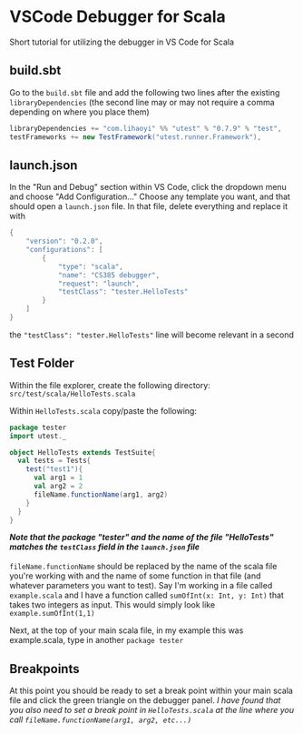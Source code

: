 # VSCode Debugger for Scala
Short tutorial for utilizing the debugger in VS Code for Scala

## build.sbt
Go to the `build.sbt` file and add the following two lines after the existing `libraryDependencies` (the second line may or may not require a comma depending on where you place them)
```scala
libraryDependencies += "com.lihaoyi" %% "utest" % "0.7.9" % "test",
testFrameworks += new TestFramework("utest.runner.Framework"),
```
## launch.json
In the "Run and Debug" section within VS Code, click the dropdown menu and choose "Add Configuration..."
Choose any template you want, and that should open a `launch.json` file.
In that file, delete everything and replace it with 

```scala
{
    "version": "0.2.0",
    "configurations": [
        {
            "type": "scala",
            "name": "CS385 debugger",
            "request": "launch",
            "testClass": "tester.HelloTests"
        }
    ]
}
```
the `"testClass": "tester.HelloTests"` line will become relevant in a second

## Test Folder
Within the file explorer, create the following directory: `src/test/scala/HelloTests.scala`

Within `HelloTests.scala` copy/paste the following:

```scala
package tester
import utest._

object HelloTests extends TestSuite{
  val tests = Tests{
    test("test1"){
      val arg1 = 1
      val arg2 = 2
      fileName.functionName(arg1, arg2)
    }
  }
}
```
***Note that the package "tester" and the name of the file "HelloTests" matches the `testClass` field in the `launch.json` file*** <br />
<br />
`fileName.functionName` should be replaced by the name of the scala file you're working with and the name of some function in that file (and whatever parameters you want to test). Say I'm  working in a file called `example.scala` and I have a function called `sumOfInt(x: Int, y: Int)` that takes two integers as input. This would simply look like `example.sumOfInt(1,1)`

Next, at the top of your main scala file, in my example this was example.scala, type in another `package tester`

## Breakpoints
At this point you should be ready to set a break point within your main scala file and click the green triangle on the debugger panel. *I have found that you also need to set a break point in `HelloTests.scala` at the line where you call `fileName.functionName(arg1, arg2, etc...)`*
